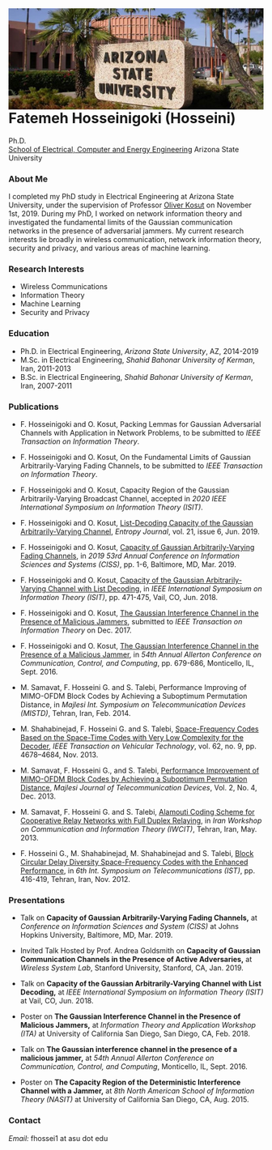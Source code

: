<img align="right" width="1000" height="200" src="arizona-state-university - Copy.jpg">

# Fatemeh Hosseinigoki (Hosseini)<br/>
Ph.D.<br/>
[School of Electrical, Computer and Energy Engineering](https://ecee.engineering.asu.edu/)
Arizona State University

### About Me
I completed my PhD study in Electrical Engineering at Arizona State University, under the supervision of Professor [Oliver Kosut](https://sites.google.com/site/okosut/) on November 1st, 2019. During my PhD, I worked on network information theory and investigated the fundamental limits of the Gaussian communication networks in the presence of adversarial jammers. My current research interests lie broadly in wireless communication, network information theory, security and privacy, and various areas of machine learning.

### Research Interests
- Wireless Communications
- Information Theory
- Machine Learning
- Security and Privacy

### Education
* Ph.D. in Electrical Engineering, _Arizona State University_, AZ, 2014-2019 
* M.Sc. in Electrical Engineering, _Shahid Bahonar University of Kerman_, Iran, 2011-2013
* B.Sc. in Electrical Engineering, _Shahid Bahonar University of Kerman_, Iran, 2007-2011

### Publications
* F. Hosseinigoki and O. Kosut, Packing Lemmas for Gaussian Adversarial Channels with Application in Network Problems, to be submitted to _IEEE Transaction on Information Theory_. 

* F. Hosseinigoki and O. Kosut, On the Fundamental Limits of Gaussian Arbitrarily-Varying Fading Channels, to be submitted to _IEEE Transaction on Information Theory_.

* F. Hosseinigoki and O. Kosut, Capacity Region of the Gaussian Arbitrarily-Varying Broadcast Channel,  accepted in _2020 IEEE International Symposium on Information Theory (ISIT)_. 

* F. Hosseinigoki and O. Kosut, [List-Decoding Capacity of the Gaussian Arbitrarily-Varying Channel](https://www.mdpi.com/1099-4300/21/6/575), _Entropy Journal_, vol. 21, issue 6, Jun. 2019. 

* F. Hosseinigoki and O. Kosut, [Capacity of Gaussian Arbitrarily-Varying Fading Channels](https://ieeexplore.ieee.org/document/8693030), in _2019 53rd Annual Conference on Information Sciences and Systems (CISS)_, pp. 1-6, Baltimore, MD, Mar. 2019. 

* F. Hosseinigoki and O. Kosut, [Capacity of the Gaussian Arbitrarily-Varying Channel with List Decoding](https://ieeexplore.ieee.org/document/8437866), in _IEEE International Symposium on Information Theory (ISIT)_, pp. 471-475, Vail, CO, Jun. 2018. 

* F. Hosseinigoki and O. Kosut, [The Gaussian Interference Channel in the Presence of Malicious Jammers](https://arxiv.org/pdf/1712.04133.pdf), submitted to _IEEE Transaction on Information Theory_ on Dec. 2017.

* F. Hosseinigoki and O. Kosut, [The Gaussian Interference Channel in the Presence of a Malicious Jammer](https://ieeexplore.ieee.org/document/7852297), in _54th Annual Allerton Conference on Communication, Control, and Computing_, pp. 679-686, Monticello, IL, Sept. 2016.

* M. Samavat, F. Hosseini G. and S. Talebi, Performance Improving of MIMO-OFDM Block Codes by Achieving a Suboptimum Permutation Distance, in _Majlesi Int. Symposium on Telecommunication Devices (MISTD)_, Tehran, Iran, Feb. 2014.

* M. Shahabinejad, F. Hosseini G. and S. Talebi, [Space-Frequency Codes Based on the Space-Time Codes with Very Low Complexity for the Decoder](https://ieeexplore.ieee.org/document/6516562), _IEEE Transaction on Vehicular Technology_, vol. 62, no. 9, pp. 4678–4684, Nov. 2013.

* M. Samavat, F. Hosseini G., and S. Talebi, [Performance Improvement of MIMO-OFDM Block Codes by Achieving a Suboptimum Permutation Distance](https://www.researchgate.net/profile/Mohammad_Samavat2/publication/318351100_Performance_Improvement_of_MIMO-OFDM_Block_Codes_by_Achieving_a_Suboptimum_Permutation_Distance/links/59652f5fa6fdcc69f148bbf6/Performance-Improvement-of-MIMO-OFDM-Block-Codes-by-Achieving-a-Suboptimum-Permutation-Distance.pdf), _Majlesi Journal of Telecommunication Devices_, Vol. 2, No. 4, Dec. 2013.

* M. Samavat, F. Hosseini G. and S. Talebi, [Alamouti Coding Scheme for Cooperative Relay Networks with Full Duplex Relaying](https://ieeexplore.ieee.org/document/6555760), in _Iran Workshop on Communication and Information Theory (IWCIT)_, Tehran, Iran, May. 2013.

* F. Hosseini G., M. Shahabinejad, M. Shahabinejad and S. Talebi, [Block Circular Delay Diversity Space-Frequency Codes with the Enhanced Performance](https://ieeexplore.ieee.org/document/6483023), in _6th Int. Symposium on Telecommunications (IST)_, pp. 416-419, Tehran, Iran, Nov. 2012.

### Presentations
* Talk on __Capacity of Gaussian Arbitrarily-Varying Fading Channels,__ at _Conference on Information Sciences and System (CISS)_ at Johns Hopkins University, Baltimore, MD, Mar. 2019.

* Invited Talk Hosted by Prof. Andrea Goldsmith on __Capacity of Gaussian Communication Channels in the Presence of Active Adversaries,__ at _Wireless System Lab_, Stanford University, Stanford, CA, Jan. 2019.

* Talk on __Capacity of the Gaussian Arbitrarily-Varying Channel with List Decoding,__ at _IEEE International Symposium on Information Theory (ISIT)_ at Vail, CO, Jun. 2018.

* Poster on __The Gaussian Interference Channel in the Presence of Malicious Jammers,__ at _Information Theory and Application Workshop (ITA)_ at University of California San Diego, San Diego, CA, Feb. 2018.

*	Talk on __The Gaussian interference channel in the presence of a malicious jammer,__ at _54th Annual Allerton Conference on Communication, Control, and Computing_, Monticello, IL, Sept. 2016.

* Poster on __The Capacity Region of the Deterministic Interference Channel with a Jammer,__ at _8th North American School of Information Theory (NASIT)_ at University of California San Diego, CA, Aug. 2015.

### Contact
_Email:_ fhossei1 at asu dot edu
